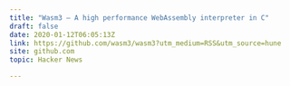 ```yaml
---
title: "Wasm3 – A high performance WebAssembly interpreter in C"
draft: false
date: 2020-01-12T06:05:13Z
link: https://github.com/wasm3/wasm3?utm_medium=RSS&utm_source=hune
site: github.com
topic: Hacker News  

---
```

